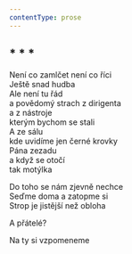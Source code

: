 ```yaml
---
contentType: prose
---
```


## \* \* \*

Není co zamlčet není co říci  
Ještě snad hudba  
Ale není tu řád  
a povědomý strach z dirigenta  
a z nástroje  
kterým bychom se stali  
A ze sálu  
kde uvidíme jen černé krovky  
Pána zezadu  
a když se otočí  
tak motýlka

Do toho se nám zjevně nechce  
Seďme doma a zatopme si  
Strop je jistější než obloha

A přátelé?

Na ty si vzpomeneme

